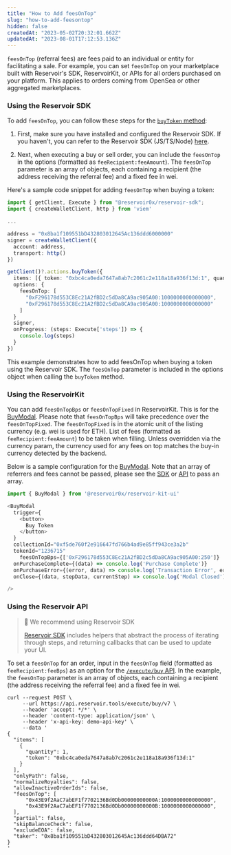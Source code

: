 ```yaml
---
title: "How to Add feesOnTop"
slug: "how-to-add-feesontop"
hidden: false
createdAt: "2023-05-02T20:32:01.662Z"
updatedAt: "2023-08-01T17:12:53.136Z"
---
```

`feesOnTop` (referral fees) are fees paid to an individual or entity for facilitating a sale. For example, you can set `feesOnTop` on your marketplace built with Reservoir's SDK, ReservoirKit, or APIs for all orders purchased on your platform. This applies to orders coming from OpenSea or other aggregated marketplaces.

### Using the Reservoir SDK

To add `feesOnTop`, you can follow these steps for the [`buyToken` method](https://docs.reservoir.tools/reference/buytoken):

1. First, make sure you have installed and configured the Reservoir SDK. If you haven't, you can refer to the Reservoir SDK (JS/TS/Node) [here](https://docs.reservoir.tools/reference/reservoir-sdk-jstsnode).

2. Next, when executing a buy or sell order, you can include the `feesOnTop`  in the options (formatted as `feeRecipient:feeAmount`). The `feesOnTop` parameter is an array of objects, each containing a recipient (the address receiving the referral fee) and a fixed fee in wei.

Here's a sample code snippet for adding `feesOnTop` when buying a token:

```typescript
import { getClient, Execute } from "@reservoir0x/reservoir-sdk";
import { createWalletClient, http } from 'viem'

...

address = "0x8ba1f109551bD432803012645Ac136ddd6000000"
signer = createWalletClient({
  account: address,
  transport: http()
})

getClient()?.actions.buyToken({
  items: [{ token: "0xbc4ca0eda7647a8ab7c2061c2e118a18a936f13d:1", quantity: 1 }],
  options: {
    feesOnTop: [
      "0xF296178d553C8Ec21A2fBD2c5dDa8CA9ac905A00:1000000000000000", 
      "0xF296178d553C8Ec21A2fBD2c5dDa8CA9ac905A00:1000000000000000"
    ]
  }
  signer,
  onProgress: (steps: Execute['steps']) => {
    console.log(steps)
  }
})

```

This example demonstrates how to add feesOnTop when buying a token using the Reservoir SDK. The `feesOnTop` parameter is included in the options object when calling the `buyToken` method.

### Using the ReservoirKit

You can add `feesOnTopBps` or `feesOnTopFixed` in ReservoirKit. This is for the [BuyModal](https://docs.reservoir.tools/reference/buymodal). Please note that `feesOnTopBps` will take precedence over the `feesOnTopFixed`. The `feesOnTopFixed` is in the atomic unit of the listing currency (e.g. wei is used for ETH). List of fees (formatted as `feeRecipient:feeAmount`) to be taken when filling. Unless overridden via the currency param, the currency used for any fees on top matches the buy-in currency detected by the backend.

Below is a sample configuration for the [BuyModal](doc:buymodal). Note that an array of referrers and fees cannot be passed, please see the [SDK](###using-the-reservoir-sdk) or [API](###using-the-execute-api) to pass an array.

```typescript
import { BuyModal } from '@reservoir0x/reservoir-kit-ui'

<BuyModal
  trigger={
    <button>
      Buy Token
    </button>
  }
  collectionId="0xf5de760f2e916647fd766b4ad9e85ff943ce3a2b"
  tokenId="1236715"
	feesOnTopBps={['0xF296178d553C8Ec21A2fBD2c5dDa8CA9ac905A00:250']}
  onPurchaseComplete={(data) => console.log('Purchase Complete')}
  onPurchaseError={(error, data) => console.log('Transaction Error', error, data)}
  onClose={(data, stepData, currentStep) => console.log('Modal Closed')}

/>
```

### Using the Reservoir API

> 🚧 We recommend using Reservoir SDK
> 
> [Reservoir SDK](#using-reservoir-sdk) includes helpers that abstract the process of iterating through steps, and returning callbacks that can be used to update your UI.

To set a `feesOnTop` for an order, input in the `feesOnTop` field (formatted as `feeRecipient:feeBps`) as an option for the [`/execute/buy` API](https://docs.reservoir.tools/reference/postexecutebuyv7).  In the example, the `feesOnTop` parameter is an array of objects, each containing a recipient (the address receiving the referral fee) and a fixed fee in wei.

```curl
curl --request POST \
     --url https://api.reservoir.tools/execute/buy/v7 \
     --header 'accept: */*' \
     --header 'content-type: application/json' \
     --header 'x-api-key: demo-api-key' \
     --data '
{
  "items": [
    {
      "quantity": 1,
      "token": "0xbc4ca0eda7647a8ab7c2061c2e118a18a936f13d:1"
    }
  ],
  "onlyPath": false,
  "normalizeRoyalties": false,
  "allowInactiveOrderIds": false,
  "feesOnTop": [
      "0x43E9f2AaC7abEF1f7702136Bd0Db00000000000A:1000000000000000",
      "0x43E9f2AaC7abEF1f7702136Bd0Db00000000000B:1000000000000000",
  ],
  "partial": false,
  "skipBalanceCheck": false,
  "excludeEOA": false,
  "taker": "0x8ba1f109551bD432803012645Ac136ddd64DBA72"
}
'

```